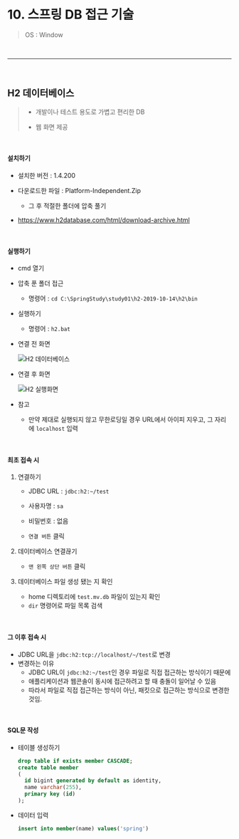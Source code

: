 # 10. 스프링 DB 접근 기술

> OS : Window

<br>

---

<br>

## H2 데이터베이스

> * 개발이나 테스트 용도로 가볍고 편리한 DB
>
> * 웹 화면 제공

<br>

#### 설치하기

* 설치한 버전 : 1.4.200
* 다운로드한 파일 : Platform-Independent.Zip
  * 그 후 적절한 폴더에 압축 풀기

* https://www.h2database.com/html/download-archive.html

<br>

#### 실행하기

* cmd 열기

* 압축 푼 폴더 접근

  * 명령어 : `cd C:\SpringStudy\study01\h2-2019-10-14\h2\bin`

* 실행하기

  * 명령어 : `h2.bat`

* 연결 전 화면

  ![H2 데이터베이스](https://user-images.githubusercontent.com/71495290/183645345-4fb4128d-986e-4d8d-b092-09b775c706ad.PNG)

* 연결 후 화면

  ![H2 실행화면](https://user-images.githubusercontent.com/71495290/183652409-e3985a9c-e75f-48c0-a529-9449018a1563.PNG)

* 참고

  * 만약 제대로 실행되지 않고 무한로딩일 경우 URL에서 아이피 지우고, 그 자리에 `localhost` 입력

<br>

#### 최초 접속 시

1. 연결하기

   * JDBC URL : `jdbc:h2:~/test`

   * 사용자명 : `sa`

   * 비밀번호 : 없음

   * `연결 버튼` 클릭

2. 데이터베이스 연결끊기

   * `맨 왼쪽 상단 버튼` 클릭

3. 데이터베이스 파일 생성 됐는 지 확인

   * home 디렉토리에 `test.mv.db` 파일이 있는지 확인
   * `dir` 명령어로 파일 목록 검색

<br>

#### 그 이후 접속 시

* JDBC URL을 `jdbc:h2:tcp://localhost/~/test`로 변경
* 변경하는 이유
  * JDBC URL이 `jdbc:h2:~/test`인 경우 파일로 직접 접근하는 방식이기 때문에
  * 애플리케이션과 웹콘솔이 동시에 접근하려고 할 때 충돌이 일어날 수 있음
  * 따라서 파일로 직접 접근하는 방식이 아닌, 패킷으로 접근하는 방식으로 변경한 것임.

<br>

#### SQL문 작성

* 테이블 생성하기

  ```sql
  drop table if exists member CASCADE;
  create table member
  (
  	id bigint generated by default as identity,
  	name varchar(255),
  	primary key (id)
  );
  ```

* 데이터 입력

  ```sql
  insert into member(name) values('spring')
  ```

  